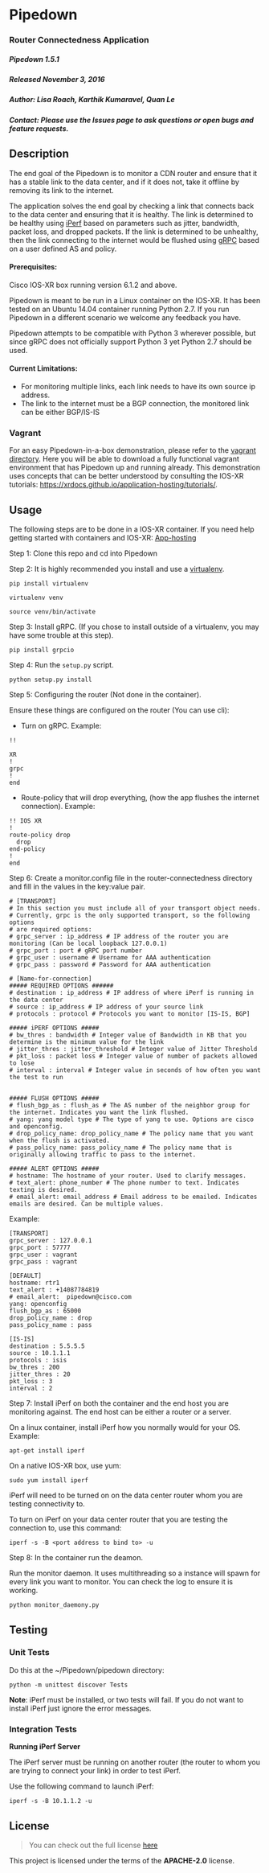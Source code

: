 # Pipedown
### Router Connectedness Application

##### Pipedown 1.5.1

##### Released November 3, 2016

##### Author: Lisa Roach, Karthik Kumaravel, Quan Le
##### Contact: Please use the Issues page to ask questions or open bugs and feature requests.

## Description

The end goal of the Pipedown is to monitor a CDN router and ensure that it has a stable link to the data center, and if it does not, take it offline by removing its link to the internet.

The application solves the end goal by checking a link that connects back to the data center and ensuring that it is healthy. The link is determined to be healthy using [iPerf](https://iperf.fr/) based on parameters such as jitter, bandwidth, packet loss, and dropped packets. If the link is determined to be unhealthy, then the link connecting to the internet would be flushed using [gRPC](http://www.grpc.io/) based on a user defined AS and policy.

#### Prerequisites:

Cisco IOS-XR box running version 6.1.2 and above.

Pipedown is meant to be run in a Linux container on the IOS-XR. It has been tested on an Ubuntu 14.04 container running Python 2.7. If you run Pipedown in a different scenario we welcome any feedback you have.

Pipedown attempts to be compatible with Python 3 wherever possible, but since gRPC does not officially support Python 3 yet Python 2.7 should be used. 

#### Current Limitations:

- For monitoring multiple links, each link needs to have its own source ip address.
- The link to the internet must be a BGP connection, the monitored link can be either BGP/IS-IS

### Vagrant

For an easy Pipedown-in-a-box demonstration, please refer to the [vagrant directory](https://github.com/cisco-ie/Pipedown/tree/master/vagrant). Here you will be able to download a fully functional vagrant environment that has Pipedown up and running already. This demonstration uses concepts that can be better understood by consulting the IOS-XR tutorials: https://xrdocs.github.io/application-hosting/tutorials/.

## Usage
The following steps are to be done in a IOS-XR container. If you need help getting started with containers and IOS-XR: [App-hosting](https://xrdocs.github.io/application-hosting/tutorials/2016-06-16-xr-toolbox-part-4-bring-your-own-container-lxc-app/)

Step 1: Clone this repo and cd into Pipedown

Step 2: It is highly recommended you install and use a [virtualenv](https://virtualenv.pypa.io/en/stable/).

```
pip install virtualenv

virtualenv venv

source venv/bin/activate
```

Step 3: Install gRPC. (If you chose to install outside of a virtualenv, you may have some trouble at this step).

`pip install grpcio`

Step 4: Run the `setup.py` script.

`python setup.py install`

Step 5: Configuring the router (Not done in the container).

Ensure these things are configured on the router (You can use cli):

- Turn on gRPC. Example:
```
!! 

XR
!
grpc
!
end
```

- Route-policy that will drop everything, (how the app flushes the internet connection). Example: 

```
!! IOS XR
!
route-policy drop
  drop
end-policy
!
end
```
Step 6: Create a monitor.config file in the router-connectedness directory and fill in the values in the key:value pair.

```
# [TRANSPORT]
# In this section you must include all of your transport object needs.
# Currently, grpc is the only supported transport, so the following options
# are required options:
# grpc_server : ip_address # IP address of the router you are monitoring (Can be local loopback 127.0.0.1)
# grpc_port : port # gRPC port number
# grpc_user : username # Username for AAA authentication
# grpc_pass : password # Password for AAA authentication

# [Name-for-connection]
##### REQUIRED OPTIONS ######
# destination : ip_address # IP address of where iPerf is running in the data center
# source : ip_address # IP address of your source link
# protocols : protocol # Protocols you want to monitor [IS-IS, BGP]

##### iPERF OPTIONS #####
# bw_thres : bandwidth # Integer value of Bandwidth in KB that you determine is the minimum value for the link
# jitter_thres : jitter_threshold # Integer value of Jitter Threshold
# pkt_loss : packet loss # Integer value of number of packets allowed to lose
# interval : interval # Integer value in seconds of how often you want the test to run


##### FLUSH OPTIONS #####
# flush_bgp_as : flush_as # The AS number of the neighbor group for the internet. Indicates you want the link flushed.
# yang: yang model type # The type of yang to use. Options are cisco and openconfig.
# drop_policy_name: drop_policy_name # The policy name that you want when the flush is activated.
# pass_policy_name: pass_policy_name # The policy name that is originally allowing traffic to pass to the internet.

##### ALERT OPTIONS #####
# hostname: The hostname of your router. Used to clarify messages.
# text_alert: phone_number # The phone number to text. Indicates texting is desired.
# email_alert: email_address # Email address to be emailed. Indicates emails are desired. Can be multiple values.
```
Example:
```
[TRANSPORT]
grpc_server : 127.0.0.1
grpc_port : 57777
grpc_user : vagrant
grpc_pass : vagrant

[DEFAULT]
hostname: rtr1
text_alert : +14087784819
# email_alert:  pipedown@cisco.com
yang: openconfig
flush_bgp_as : 65000
drop_policy_name : drop
pass_policy_name : pass

[IS-IS]
destination : 5.5.5.5
source : 10.1.1.1
protocols : isis
bw_thres : 200
jitter_thres : 20
pkt_loss : 3
interval : 2
```

Step 7: Install iPerf on both the container and the end host you are monitoring against. The end host can be either a router or a server.

On a linux container, install iPerf how you normally would for your OS. Example:

`apt-get install iperf`

On a native IOS-XR box, use yum:

`sudo yum install iperf`

iPerf will need to be turned on on the data center router whom you are testing connectivity to.

To turn on iPerf on your data center router that you are testing the connection to, use this command:

`iperf -s -B <port address to bind to> -u`


Step 8: In the container run the deamon.

Run the monitor daemon. It uses multithreading so a instance will spawn for every link you want to monitor. You can check the log to ensure it is working.

```python monitor_daemony.py```


## Testing

### Unit Tests

Do this at the ~/Pipedown/pipedown directory:


```python -m unittest discover Tests```


**Note**: iPerf must be installed, or two tests will fail. If you do not want to install iPerf just ignore the error messages.


### Integration Tests

**Running iPerf Server**

The iPerf server must be running on another router (the router to whom you are trying to connect your link) in order to test iPerf.

Use the following command to launch iPerf:


```iperf -s -B 10.1.1.2 -u```

## License
>You can check out the full license [here](https://github.com/cisco-ie/Pipedown/blob/master/LICENSE)

This project is licensed under the terms of the **APACHE-2.0** license.
